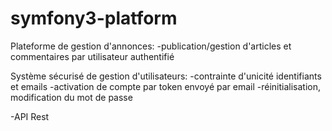 # symfony3-platform

Plateforme de gestion d'annonces:
-publication/gestion d'articles et commentaires par utilisateur authentifié

Système sécurisé de gestion d'utilisateurs:
-contrainte d'unicité identifiants et emails
-activation de compte par token envoyé par email
-réinitialisation, modification du mot de passe

-API Rest


